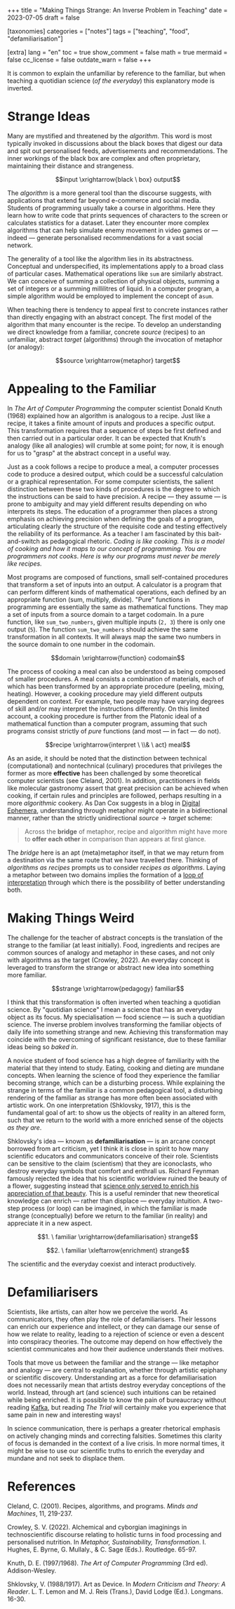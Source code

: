 +++
title = "Making Things Strange: An Inverse Problem in Teaching"
date = 2023-07-05
draft = false

[taxonomies]
categories = ["notes"]
tags = ["teaching", "food", "defamiliarisation"]

[extra]
lang = "en"
toc = true
show_comment = false
math = true
mermaid = false
cc_license = false
outdate_warn = false
+++

It is common to explain the unfamiliar by reference to the
familiar, but when teaching a quotidian science (*of the everyday*) this explanatory mode is
inverted.

<!-- more -->

# Strange Ideas

Many are mystified and threatened by the *algorithm*.
This word is most typically invoked in discussions about 
the black boxes that digest our data and spit out personalised
feeds, advertisements and recommendations.
The inner workings of the black box are complex
and often proprietary, maintaining their distance
and strangeness.

$$input \xrightarrow{black \ box} output$$

The *algorithm* is a more general tool than the discourse suggests,
with applications that extend far beyond e-commerce and social media.
Students of programming usually take a course in algorithms.
Here they learn how to write code that prints sequences of
characters to the screen or calculates statistics for a dataset.
Later they encounter more complex algorithms that can help
simulate enemy movement in video games or — indeed — generate
personalised recommendations for a vast social network.

The generality of a tool like the algorithm lies in its abstractness.
Conceptual and underspecified, its implementations apply to a broad
class of particular cases.
Mathematical operations like `sum` are similarly abstract.
We can conceive of summing a collection of physical objects, summing
a set of
integers or a summing millilitres of liquid.
In a computer program, a simple algorithm
would be employed to implement the
concept of a`sum`.

When teaching there is tendency to appeal first to concrete 
instances rather than directly engaging with an abstract concept.
The first model of the algorithm that many encounter is the recipe.
To develop an understanding we direct knowledge
from a familiar, concrete *source* (recipes) to an unfamiliar, abstract *target*
(algorithms)
through the invocation of metaphor (or analogy):

$$source \xrightarrow{metaphor} target$$

# Appealing to the Familiar

In *The Art of Computer Programming* the computer scientist
Donald Knuth (1968) explained how an algorithm is analogous to a recipe.
Just like a recipe, it takes a finite amount of inputs and produces
a specific output.
This transformation requires that a sequence of steps be first
defined and then carried out in a particular order.
It can be expected that Knuth's analogy (like all analogies) will
crumble at some point; for now, it is enough for us to "grasp"
at the abstract concept in a useful way.

Just as a cook follows a recipe to produce a meal, a computer
processes code to produce a desired output, which could be a
successful calculation or a graphical representation.
For some computer scientists, the salient distinction between these
two kinds of procedures is the degree to which the instructions can 
be said to have precision.
A recipe — they assume — is prone to ambiguity and may yield
different results depending on who interprets its steps.
The education of a programmer then places a strong emphasis on
achieving precision when defining the goals of a program,
articulating clearly the structure of the requisite code and
testing effectively the reliability of its performance.
As a teacher I am fascinated by this bait-and-switch
as pedagogical rhetoric.
*Coding is like cooking.*
*This is a model of cooking and how it maps to our concept of programming.*
*You are programmers not cooks*.
*Here is why our programs must never be merely like recipes.*

Most programs are composed of functions,
small self-contained procedures that transform
a set of inputs into an output.
A calculator is a program that can perform
different kinds of mathematical operations,
each defined by an appropriate function (sum, multiply, divide).
"Pure" functions in programming are essentially
the same as mathematical functions.
They map a set of inputs from a source domain
to a target codomain.
In a pure function, like `sum_two_numbers`,
given multiple inputs (`2, 3`) there is only
one output (`5`).
The function `sum_two_numbers` should achieve
the same transformation in all contexts.
It will always map the same two numbers
in the source domain to one number in the
codomain.

$$domain \xrightarrow{function} codomain$$

The process of cooking a meal can also be understood
as being composed of smaller procedures.
A meal consists a combination of materials,
each of which has been transformed by an
appropriate procedure (peeling, mixing, heating).
However, a cooking procedure may yield different
outputs dependent on context.
For example, two people may have varying degrees
of skill and/or may interpret the instructions
differently.
On this limited account, a cooking procedure is further
from the Platonic ideal of a mathematical function than a computer
program, assuming that such programs consist strictly of *pure* functions 
(and most — in fact — do not).

$$recipe \xrightarrow{interpret \ \\& \ act} meal$$

As an aside, it should be noted that the distinction between technical
(computational) and nontechnical (culinary) procedures that
privileges the former as more **effective** has been challenged by
some theoretical computer scientists (see Cleland, 2001).
In addition, practitioners in fields like molecular
gastronomy assert that great precision
can be achieved when cooking, if certain rules and principles are
followed, perhaps resulting in a more *algorithmic* cookery.
As Dan Cox suggests in a blog in
[Digital
Ephemera](https://videlais.com/2020/08/15/code-stories-recipe/),
understanding through metaphor might
operate in a bidirectional manner, rather
than the strictly unidirectional $source \to target$ scheme:

> Across the **bridge** of metaphor,
> recipe and algorithm might have
> more to **offer each other** in comparison 
> than appears at first glance.

The *bridge* here is an apt (meta)metaphor itself, in that
we may return from a destination via the
same route that we have travelled there.
Thinking of *algorithms as recipes* prompts
us to consider *recipes as algorithms*.
Laying a metaphor between two domains
implies the formation of a
[loop of interpretation](https://en.wikipedia.org/wiki/Hermeneutic_circle) through which there is 
the possibility of better understanding both. 

# Making Things Weird

The challenge for the teacher of abstract concepts
is the translation of the strange to the familiar (at least initially).
Food, ingredients and recipes are common sources of analogy and
metaphor in these cases, and not only with algorithms as the target (Crowley, 2022).
An everyday concept is leveraged to transform
the strange or abstract new idea into something
more familiar.

$$strange \xrightarrow{pedagogy} familiar$$

I think that this transformation is often inverted when teaching a 
quotidian science.
By "quotidian science" I mean a science that has an everyday
object as its focus.
My specialisation — food science — is such a quotidian science.
The inverse problem involves transforming the
familiar objects of daily life into something
strange and new.
Achieving this transformation may coincide
with the overcoming of significant resistance,
due to these familiar ideas being so *baked in*.

A novice student of food science has a high degree of familiarity
with the material that they intend to study.
Eating, cooking and dieting are mundane concepts.
When learning the science of food they experience the familiar becoming
strange, which can be a disturbing process.
While explaining the strange in terms of the familiar is
a common pedagogical tool, a disturbing rendering of the familiar as
strange has more often been associated with artistic work. 
On one interpretation (Shklovsky, 1917), this is the fundamental goal of art: to show 
us the objects of reality in an altered form, such that we return
to the world with a more enriched sense of the objects *as they are*. 

Shklovsky's idea — known as **defamiliarisation** — is an arcane concept borrowed from
art criticism, yet I think it is close in spirit
to how many scientific educators and communicators conceive of their role.
Scientists can be sensitive to the claim (scientism) that they are iconoclasts,
who destroy everyday symbols that comfort and enthrall us.
Richard Feynman famously rejected the idea that his scientific
worldview ruined the beauty of a flower, suggesting instead that
[science only served to enrich his appreciation of that beauty](https://www.themarginalian.org/2013/01/01/ode-to-a-flower-richard-feynman/).
This is a useful reminder that new theoretical knowledge can
enrich — rather than displace — everyday intuition.
A two-step process (or loop) can be imagined, in which the familiar is made
strange (conceptually) before we return to the familiar (in
reality) and appreciate it in a new aspect.

$$1. \ familiar \xrightarrow{defamiliarisation} strange$$

$$2. \ familiar \xleftarrow{enrichment} strange$$

The scientific and the everyday coexist and interact productively.

# Defamiliarisers

Scientists, like artists, can alter how we perceive the world.
As communicators, they often play the role of defamiliarisers.
Their lessons can enrich our experience and intellect, or they can 
damage our sense of how we relate to reality, leading to a rejection
of science or even a descent into conspiracy theories.
The outcome may depend on how effectively the scientist
communicates and how their audience understands their motives.

Tools that move us between the familiar and the strange — like
metaphor and analogy — are
central to explanation, whether through artistic epiphany or
scientific discovery.
Understanding art as a force for defamiliarisation does not necessarily
mean that artists destroy everyday conceptions of the
world.
Instead, through art (and science) such intuitions can be retained while being enriched.
It is possible to know the pain of bureaucracy without reading
[Kafka](https://en.wikipedia.org/wiki/Franz_Kafka), but reading 
*The Trial* will certainly make you experience
that same pain in new and interesting ways!

In science communication, there is perhaps a greater
rhetorical emphasis on actively changing minds and
correcting falsities.
Sometimes this clarity of focus is demanded in the
context of a live crisis.
In more normal times, it might be wise to use our scientific truths
to enrich the everyday and mundane and not seek to displace them.

# References

Cleland, C. (2001). Recipes, algorithms, and programs. *Minds and
Machines*, 11, 219-237.

Crowley, S. V. (2022). Alchemical and cyborgian imaginings in technoscientific discourse relating to holistic turns in food processing and personalised nutrition. In *Metaphor, Sustainability, Transformation*. I. Hughes, E. Byrne, G. Mullaly., & C. Sage (Eds.). Routledge. 65-97.

Knuth, D. E. (1997/1968). *The Art of Computer Programming* (3rd ed). Addison-Wesley.

Shklovsky, V. (1988/1917). Art as Device. In *Modern Criticism and Theory:
A Reader*. L. T. Lemon and M. J. Reis (Trans.), David Lodge (Ed.). Longmans. 16-30.
